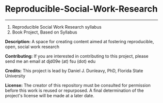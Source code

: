 # Reproducible-Social-Work-Research
-----
1. Reproducible Social Work Research syllabus
2. Book Project, Based on Syllabus

**Description:** A space for creating content aimed at fostering reproducible, open, social work research

**Contributing:** If you are interested in contributing to this project, please send me an email at djd09e (at) fsu (dot) edu

**Credits:** This project is lead by Daniel J. Dunleavy, PhD, Florida State University

**License:** The creator of this repository must be consulted for permission before this work is reused or repurposed. A final determination of the project's license will be made at a later date.
